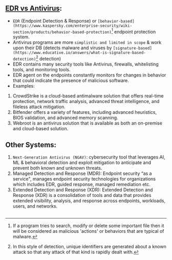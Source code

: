 ## [EDR vs Antivirus](https://cybriant.com/antivirus-vs-edr/):
- `EDR` (Endpoint Detection & Response) or `[behavior-based](https://www.kaspersky.com/enterprise-security/wiki-section/products/behavior-based-protection)`[^1] endpoint protection system.
- Antivirus programs are more `simplistic and limited in scope` & work upon their DB (detects malware and viruses by `[signature-based](https://www.educative.io/answers/what-is-signature-based-detection)`[^2] detection)
- EDR contains many security tools like Antivirus, firewalls, whitelisting tools, and monitoring tools.
- EDR agent on the endpoints constantly monitors for changes in behavior that could indicate the presence of malicious software.
- Examples:
1. CrowdStrike is a cloud-based antimalware solution that offers real-time protection, network traffic analysis, advanced threat intelligence, and fileless attack mitigation.
2. Bitfender offers a variety of features, including advanced heuristics, BIOS validation, and advanced memory scanning. 
3. Webroot is an antivirus solution that is available as both an on-premise and cloud-based solution.

## Other Systems:
1. `Next-Generation Antivirus (NGAV)`: cybersecurity tool that leverages AI, ML & behavioral detection and exploit mitigation to anticipate and prevent both known and unknown threats.
2. Managed Detection and Response (MDR): Endpoint security “as a service", manages endpoint security technologies for organizations which includes EDR, guided response, managed remediation etc.
3. Extended Detection and Response (XDR): Extended Detection and Response (XDR) is a consolidation of tools and data that provides extended visibility, analysis, and response across endpoints, workloads, users, and networks.

## 




































[^1]: If a program tries to search, modify or delete some important file then it will be considered as malicious 'actions' or behaviors that are typical of malware.
[^2]: In this style of detection, unique identifiers are generated about a known attack so that any attack of that kind is rapidly dealt with.
